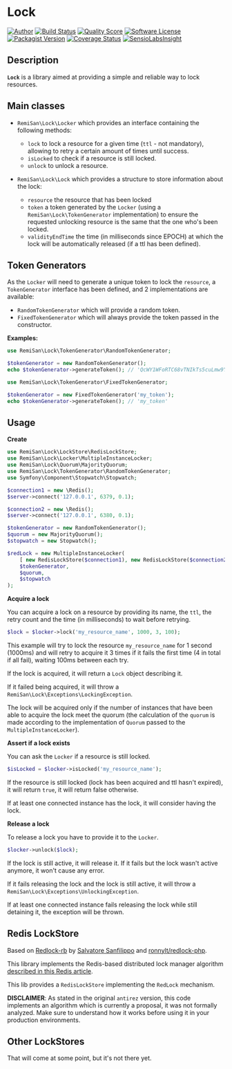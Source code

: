 Lock
====

[![Author](https://img.shields.io/badge/author-@RemiSan-blue.svg?style=flat-square)](https://twitter.com/RemiSan)
[![Build Status](https://img.shields.io/travis/remi-san/lock/master.svg?style=flat-square)](https://travis-ci.org/remi-san/lock)
[![Quality Score](https://img.shields.io/scrutinizer/g/remi-san/lock.svg?style=flat-square)](https://scrutinizer-ci.com/g/remi-san/lock)
[![Software License](https://img.shields.io/badge/license-MIT-brightgreen.svg?style=flat-square)](LICENSE)
[![Packagist Version](https://img.shields.io/packagist/v/remi-san/lock.svg?style=flat-square)](https://packagist.org/packages/remi-san/lock)
[![Coverage Status](https://img.shields.io/scrutinizer/coverage/g/remi-san/lock.svg?style=flat-square)](https://scrutinizer-ci.com/g/remi-san/lock/code-structure)
[![SensioLabsInsight](https://insight.sensiolabs.com/projects/45db8cbd-70a8-4c09-9b80-32b51ba92c86/mini.png)](https://insight.sensiolabs.com/projects/45db8cbd-70a8-4c09-9b80-32b51ba92c86)

Description
----------------

**`Lock`** is a library aimed at providing a simple and reliable way to lock resources.

Main classes
-----------------

- `RemiSan\Lock\Locker` which provides an interface containing the following methods:
	- `lock` to lock a resource for a given time (`ttl` - not mandatory), allowing to retry a certain amount of times until success.
	- `isLocked` to check if a resource is still locked.
	- `unlock` to unlock a resource.

- `RemiSan\Lock\Lock` which provides a structure to store information about the lock:
	- `resource` the resource that has been locked
	- `token` a token generated by the `Locker` (using a `RemiSan\Lock\TokenGenerator` implementation) to ensure the requested unlocking resource is the same that the one who's been locked.
	- `validityEndTime` the time (in milliseconds since EPOCH) at which the lock will be automatically released (if a ttl has been defined).

Token Generators
------------------------

As the `Locker` will need to generate a unique token to lock the `resource`, a `TokenGenerator` interface has been defined, and 2 implementations are available:

- `RandomTokenGenerator` which will provide a random token.
- `FixedTokenGenerator` which will always provide the token passed in the constructor.

**Examples:**

```php
use RemiSan\Lock\TokenGenerator\RandomTokenGenerator;

$tokenGenerator = new RandomTokenGenerator();
echo $tokenGenerator->generateToken(); // 'QcWY1WFoRTC68vTNIkTs5cuLmw9YuY9rwS6IsY0xjzA='
```

```php
use RemiSan\Lock\TokenGenerator\FixedTokenGenerator;

$tokenGenerator = new FixedTokenGenerator('my_token');
echo $tokenGenerator->generateToken(); // 'my_token'
```

Usage
--------

**Create**

```php
use RemiSan\Lock\LockStore\RedisLockStore;
use RemiSan\Lock\Locker\MultipleInstanceLocker;
use RemiSan\Lock\Quorum\MajorityQuorum;
use RemiSan\Lock\TokenGenerator\RandomTokenGenerator;
use Symfony\Component\Stopwatch\Stopwatch;

$connection1 = new \Redis();
$server->connect('127.0.0.1', 6379, 0.1);

$connection2 = new \Redis();
$server->connect('127.0.0.1', 6380, 0.1);

$tokenGenerator = new RandomTokenGenerator();
$quorum = new MajorityQuorum();
$stopwatch = new Stopwatch();

$redLock = new MultipleInstanceLocker(
    [ new RedisLockStore($connection1), new RedisLockStore($connection2) ],
    $tokenGenerator,
    $quorum,
    $stopwatch
);
```


**Acquire a lock**

You can acquire a lock on a resource by providing its name, the `ttl`,  the retry count and the time (in milliseconds) to wait before retrying.

```php
$lock = $locker->lock('my_resource_name', 1000, 3, 100);
```

This example will try to lock the resource `my_resource_name` for 1 second (1000ms) and will retry to acquire it 3 times if it fails the first time (4 in total if all fail), waiting 100ms between each try.

If the lock is acquired, it will return a `Lock` object describing it.

If it failed being acquired, it will throw a `RemiSan\Lock\Exceptions\LockingException`.

The lock will be acquired only if the number of instances that have been able to acquire the lock meet the quorum (the calculation of the `quorum` is made according to the implementation of `Quorum` passed to the `MultipleInstanceLocker`).


**Assert if a lock exists**

You can ask the `Locker` if a resource is still locked.

```php
$isLocked = $locker->isLocked('my_resource_name');
```

If the resource is still locked (lock has been acquired and ttl hasn't expired), it will return `true`, it will return false otherwise.

If at least one connected instance has the lock, it will consider having the lock.


**Release a lock**

To release a lock you have to provide it to the `Locker`.

```php
$locker->unlock($lock);
```

If the lock is still active, it will release it. If it fails but the lock wasn't active anymore, it won't cause any error.

If it fails releasing the lock and the lock is still active, it will throw a `RemiSan\Lock\Exceptions\UnlockingException`.

If at least one connected instance fails releasing the lock while still detaining it, the exception will be thrown.


Redis LockStore
-------------------------------
Based on [Redlock-rb](https://github.com/antirez/redlock-rb) by [Salvatore Sanfilippo](https://github.com/antirez) and [ronnylt/redlock-php](https://github.com/ronnylt/redlock-php).

This library implements the Redis-based distributed lock manager algorithm [described in this Redis article](http://redis.io/topics/distlock).

This lib provides a `RedisLockStore` implementing the `RedLock` mechanism.

**DISCLAIMER**: As stated in the original `antirez` version, this code implements an algorithm which is currently a proposal, it was not formally analyzed. Make sure to understand how it works before using it in your production environments.

Other LockStores
---------------------------------
That will come at some point, but it's not there yet.
